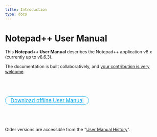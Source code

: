 ```yaml
---
title: Introduction
type: docs
---
```


Notepad++ User Manual
=======

This **Notepad++ User Manual** describes the Notepad++ application v8.x (currently up to v8.6.3).

The documentation is built collaboratively, and [your contribution is very welcome](https://github.com/notepad-plus-plus/npp-usermanual).

<p>&nbsp;</p>
<p>&nbsp;</p>

<p>
<a href="https://github.com/notepad-plus-plus/npp-usermanual/releases/latest/download/nppUserManual.zip" style="
text-align: center;
font-size: larger;
-moz-border-radius: 1em;
border-radius: 1em;
border: 1px solid #00A2E8;
background-color: white;
color: #00A2E8;
padding: 2px 1em;
">Download offline User Manual</a>
</p>

<p>&nbsp;</p>
<p>&nbsp;</p>

Older versions are accessible from the "[User Manual History](docs/history)".
